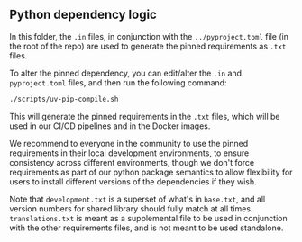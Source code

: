 ## Python dependency logic

In this folder, the `.in` files, in conjunction with the `../pyproject.toml` file (in the root of the repo) are used to generate the pinned requirements as `.txt` files.

To alter the pinned dependency, you can edit/alter the `.in` and `pyproject.toml` files, and then run the following command:

```bash
./scripts/uv-pip-compile.sh
```

This will generate the pinned requirements in the `.txt` files, which will be used in our CI/CD pipelines and in the Docker images.

We recommend to everyone in the community to use the pinned requirements in their local development environments, to ensure consistency across different environments, though we don't force requirements as part of our python package semantics to allow flexibility for users to install different versions of the dependencies if they wish.

Note that `development.txt` is a superset of what's in `base.txt`, and all version numbers for shared library should fully match at all times. `translations.txt` is meant as a supplemental file to be used in conjunction with the other requirements files, and is not meant to be used standalone.
